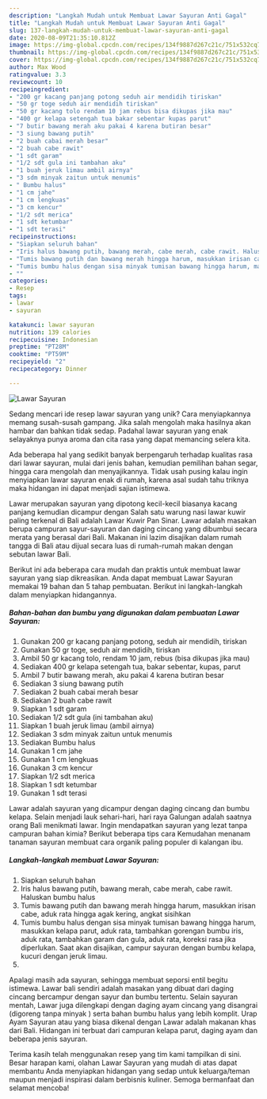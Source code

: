 ```yaml
---
description: "Langkah Mudah untuk Membuat Lawar Sayuran Anti Gagal"
title: "Langkah Mudah untuk Membuat Lawar Sayuran Anti Gagal"
slug: 137-langkah-mudah-untuk-membuat-lawar-sayuran-anti-gagal
date: 2020-08-09T21:35:10.812Z
image: https://img-global.cpcdn.com/recipes/134f9887d267c21c/751x532cq70/lawar-sayuran-foto-resep-utama.jpg
thumbnail: https://img-global.cpcdn.com/recipes/134f9887d267c21c/751x532cq70/lawar-sayuran-foto-resep-utama.jpg
cover: https://img-global.cpcdn.com/recipes/134f9887d267c21c/751x532cq70/lawar-sayuran-foto-resep-utama.jpg
author: Max Wood
ratingvalue: 3.3
reviewcount: 10
recipeingredient:
- "200 gr kacang panjang potong seduh air mendidih tiriskan"
- "50 gr toge seduh air mendidih tiriskan"
- "50 gr kacang tolo rendam 10 jam rebus bisa dikupas jika mau"
- "400 gr kelapa setengah tua bakar sebentar kupas parut"
- "7 butir bawang merah aku pakai 4 karena butiran besar"
- "3 siung bawang putih"
- "2 buah cabai merah besar"
- "2 buah cabe rawit"
- "1 sdt garam"
- "1/2 sdt gula ini tambahan aku"
- "1 buah jeruk limau ambil airnya"
- "3 sdm minyak zaitun untuk menumis"
- " Bumbu halus"
- "1 cm jahe"
- "1 cm lengkuas"
- "3 cm kencur"
- "1/2 sdt merica"
- "1 sdt ketumbar"
- "1 sdt terasi"
recipeinstructions:
- "Siapkan seluruh bahan"
- "Iris halus bawang putih, bawang merah, cabe merah, cabe rawit. Haluskan bumbu halus"
- "Tumis bawang putih dan bawang merah hingga harum, masukkan irisan cabe, aduk rata hingga agak kering, angkat sisihkan"
- "Tumis bumbu halus dengan sisa minyak tumisan bawang hingga harum, masukkan kelapa parut, aduk rata, tambahkan gorengan bumbu iris, aduk rata, tambahkan garam dan gula, aduk rata, koreksi rasa jika diperlukan. Saat akan disajikan, campur sayuran dengan bumbu kelapa, kucuri dengan jeruk limau."
- ""
categories:
- Resep
tags:
- lawar
- sayuran

katakunci: lawar sayuran 
nutrition: 139 calories
recipecuisine: Indonesian
preptime: "PT28M"
cooktime: "PT59M"
recipeyield: "2"
recipecategory: Dinner

---
```



![Lawar Sayuran](https://img-global.cpcdn.com/recipes/134f9887d267c21c/751x532cq70/lawar-sayuran-foto-resep-utama.jpg)

Sedang mencari ide resep lawar sayuran yang unik? Cara menyiapkannya memang susah-susah gampang. Jika salah mengolah maka hasilnya akan hambar dan bahkan tidak sedap. Padahal lawar sayuran yang enak selayaknya punya aroma dan cita rasa yang dapat memancing selera kita.

Ada beberapa hal yang sedikit banyak berpengaruh terhadap kualitas rasa dari lawar sayuran, mulai dari jenis bahan, kemudian pemilihan bahan segar, hingga cara mengolah dan menyajikannya. Tidak usah pusing kalau ingin menyiapkan lawar sayuran enak di rumah, karena asal sudah tahu triknya maka hidangan ini dapat menjadi sajian istimewa.

Lawar merupakan sayuran yang dipotong kecil-kecil biasanya kacang panjang kemudian dicampur dengan Salah satu warung nasi lawar kuwir paling terkenal di Bali adalah Lawar Kuwir Pan Sinar. Lawar adalah masakan berupa campuran sayur-sayuran dan daging cincang yang dibumbui secara merata yang berasal dari Bali. Makanan ini lazim disajikan dalam rumah tangga di Bali atau dijual secara luas di rumah-rumah makan dengan sebutan lawar Bali.


Berikut ini ada beberapa cara mudah dan praktis untuk membuat lawar sayuran yang siap dikreasikan. Anda dapat membuat Lawar Sayuran memakai 19 bahan dan 5 tahap pembuatan. Berikut ini langkah-langkah dalam menyiapkan hidangannya.

<!--inarticleads1-->

##### Bahan-bahan dan bumbu yang digunakan dalam pembuatan Lawar Sayuran:

1. Gunakan 200 gr kacang panjang potong, seduh air mendidih, tiriskan
1. Gunakan 50 gr toge, seduh air mendidih, tiriskan
1. Ambil 50 gr kacang tolo, rendam 10 jam, rebus (bisa dikupas jika mau)
1. Sediakan 400 gr kelapa setengah tua, bakar sebentar, kupas, parut
1. Ambil 7 butir bawang merah, aku pakai 4 karena butiran besar
1. Sediakan 3 siung bawang putih
1. Sediakan 2 buah cabai merah besar
1. Sediakan 2 buah cabe rawit
1. Siapkan 1 sdt garam
1. Sediakan 1/2 sdt gula (ini tambahan aku)
1. Siapkan 1 buah jeruk limau (ambil airnya)
1. Sediakan 3 sdm minyak zaitun untuk menumis
1. Sediakan  Bumbu halus
1. Gunakan 1 cm jahe
1. Gunakan 1 cm lengkuas
1. Gunakan 3 cm kencur
1. Siapkan 1/2 sdt merica
1. Siapkan 1 sdt ketumbar
1. Gunakan 1 sdt terasi


Lawar adalah sayuran yang dicampur dengan daging cincang dan bumbu kelapa. Selain menjadi lauk sehari-hari, hari raya Galungan adalah saatnya orang Bali menikmati lawar. Ingin mendapatkan sayuran yang lezat tanpa campuran bahan kimia? Berikut beberapa tips cara Kemudahan menanam tanaman sayuran membuat cara organik paling populer di kalangan ibu. 

<!--inarticleads2-->

##### Langkah-langkah membuat Lawar Sayuran:

1. Siapkan seluruh bahan
1. Iris halus bawang putih, bawang merah, cabe merah, cabe rawit. Haluskan bumbu halus
1. Tumis bawang putih dan bawang merah hingga harum, masukkan irisan cabe, aduk rata hingga agak kering, angkat sisihkan
1. Tumis bumbu halus dengan sisa minyak tumisan bawang hingga harum, masukkan kelapa parut, aduk rata, tambahkan gorengan bumbu iris, aduk rata, tambahkan garam dan gula, aduk rata, koreksi rasa jika diperlukan. Saat akan disajikan, campur sayuran dengan bumbu kelapa, kucuri dengan jeruk limau.
1. 


Apalagi masih ada sayuran, sehingga membuat seporsi entil begitu istimewa. Lawar bali sendiri adalah masakan yang dibuat dari daging cincang bercampur dengan sayur dan bumbu tertentu. Selain sayuran mentah, Lawar juga dilengkapi dengan daging ayam cincang yang disangrai (digoreng tanpa minyak ) serta bahan bumbu halus yang lebih komplit. Urap Ayam Sayuran atau yang biasa dikenal dengan Lawar adalah makanan khas dari Bali. Hidangan ini terbuat dari campuran kelapa parut, daging ayam dan beberapa jenis sayuran. 

Terima kasih telah menggunakan resep yang tim kami tampilkan di sini. Besar harapan kami, olahan Lawar Sayuran yang mudah di atas dapat membantu Anda menyiapkan hidangan yang sedap untuk keluarga/teman maupun menjadi inspirasi dalam berbisnis kuliner. Semoga bermanfaat dan selamat mencoba!

